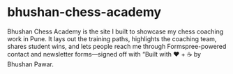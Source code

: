 # bhushan-chess-academy
Bhushan Chess Academy is the site I built to showcase my chess coaching work in Pune. It lays out the training paths, highlights the coaching team, shares student wins, and lets people reach me through Formspree-powered contact and newsletter forms—signed off with “Built with ❤️ + ☕ by Bhushan Pawar.

